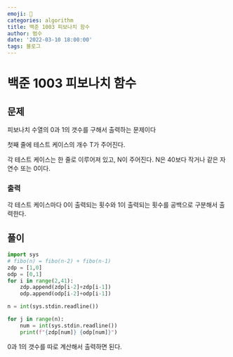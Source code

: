 ```yaml
---
emoji: 🏃
categories: algorithm
title: 백준 1003 피보나치 함수
author: 범수
date: '2022-03-10 18:00:00'
tags: 블로그
---
```

# 백준 1003 피보나치 함수
## 문제

피보나치 수열의 0과 1의 갯수를 구해서 출력하는 문제이다

첫째 줄에 테스트 케이스의 개수 T가 주어진다.

각 테스트 케이스는 한 줄로 이루어져 있고, N이 주어진다. N은 40보다 작거나 같은 자연수 또는 0이다.

### 출력

각 테스트 케이스마다 0이 출력되는 횟수와 1이 출력되는 횟수를 공백으로 구분해서 출력한다.

## 풀이

```python
import sys
# fibo(n) = fibo(n-2) + fibo(n-1)
zdp = [1,0]
odp = [0,1]
for i in range(2,41):
    zdp.append(zdp[i-2]+zdp[i-1])
    odp.append(odp[i-2]+odp[i-1])

n = int(sys.stdin.readline())

for j in range(n):
    num = int(sys.stdin.readline())
    print(f"{zdp[num]} {odp[num]}")
```


0과 1의 갯수를 따로 계산해서 출력하면 된다.
